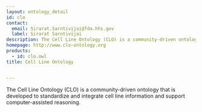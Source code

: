 ```yaml
---
layout: ontology_detail
id: clo
contact: 
  email: Sirarat.Sarntivijai@fda.hhs.gov
  label: Sirarat Sarntivijai
description: The Cell Line Ontology (CLO) is a community-driven ontology that is developed to standardize and integrate cell line information and support computer-assisted reasoning.
homepage: http://www.clo-ontology.org
products: 
  - id: clo.owl
title: Cell Line Ontology


---
```

The Cell Line Ontology (CLO) is a community-driven ontology that is developed to standardize and integrate cell line information and support computer-assisted reasoning.

